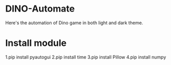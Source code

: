 # DINO-Automate
Here's the automation of Dino game in both light and dark theme.

# Install module 
1.pip install pyautogui
2.pip install time
3.pip install Pillow
4.pip install numpy
